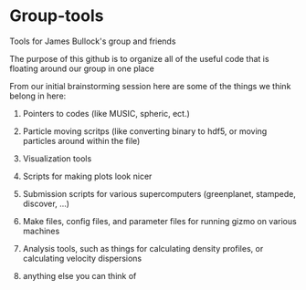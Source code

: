 # Group-tools
Tools for James Bullock's group and friends

The purpose of this github is to organize all of the useful code that is floating around our group in one place

From our initial brainstorming session here are some of the things we think belong in here:

1) Pointers to codes (like MUSIC, spheric, ect.)

2) Particle moving scritps (like converting binary to hdf5, or moving particles around within the file)

3) Visualization tools

4) Scripts for making plots look nicer

5) Submission scripts for various supercomputers (greenplanet, stampede, discover, ...)

6) Make files, config files, and parameter files for running gizmo on various machines

7) Analysis tools, such as things for calculating density profiles, or calculating velocity dispersions

8) anything else you can think of
